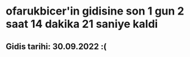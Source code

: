 # ofarukbicer'in gidisine son 1 gun 2 saat 14 dakika 21 saniye kaldi

## Gidis tarihi: 30.09.2022 :(